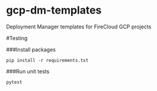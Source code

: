 # gcp-dm-templates
Deployment Manager templates for FireCloud GCP projects


#Testing

###Install packages
```
pip install -r requirements.txt
```

###Run unit tests
```
pytest
```
